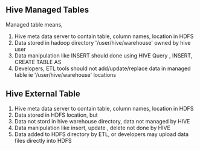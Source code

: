 ## Hive Managed Tables

Managed table means,

1. Hive meta data server to contain table, column names, location in HDFS
2. Data stored in hadoop directory '/user/hive/warehouse' owned by hive user
3. Data manipulation like INSERT should done using HIVE Query , INSERT, CREATE TABLE AS 
4. Developers, ETL tools should not add/update/replace data in managed table ie '/user/hive/warehouse' locations

## Hive External Table

1. Hive meta data server to contain table, column names, location  in HDFS
2. Data stored in HDFS location, but 
3. Data not stord in hive warehouse directory, data not managed by HIVE
4. Data manipulation like insert, update , delete not done by HIVE
5. Data added to HDFS directory by ETL, or developers may upload data files directly into HDFS

